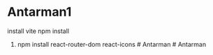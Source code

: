 # Antarman1
install vite 
npm install 
1. npm install react-router-dom react-icons
#   A n t a r m a n  
 #   A n t a r m a n  
 